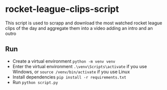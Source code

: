 # rocket-league-clips-script
This script is used to scrapp and download the most watched rocket league clips of the day and aggregate them into a video adding an intro and an outro

## Run
- Create a virtual environment `python -m venv venv`
- Enter the virtual environment `.\venv\Scripts\activate` if you use Windows, or `source /venv/bin/activate` if you use Linux
- Install dependencies `pip install -r requirements.txt`
- Run `python script.py`